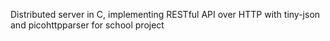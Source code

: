 Distributed server in C, implementing RESTful API over HTTP with tiny-json and picohttpparser
for school project
